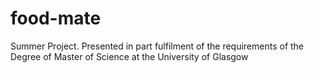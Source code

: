 # food-mate
Summer Project. Presented in part fulfilment of the requirements of the Degree of Master of Science at the University of Glasgow
